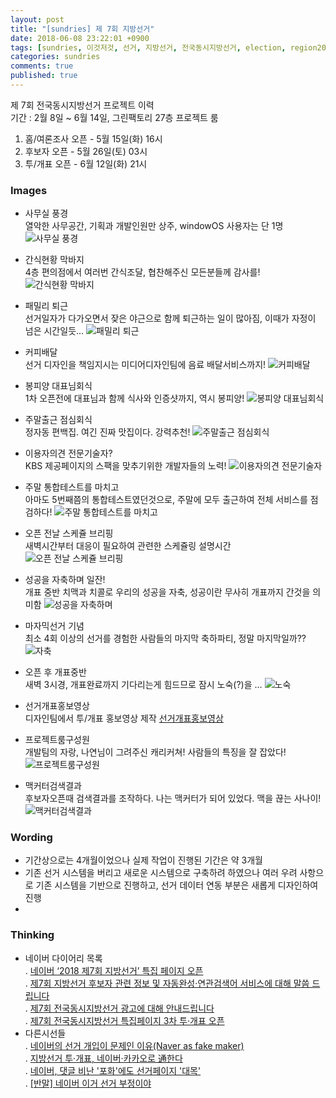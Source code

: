 ```yaml
---
layout: post
title: "[sundries] 제 7회 지방선거"
date: 2018-06-08 23:22:01 +0900
tags: [sundries, 이것저것, 선거, 지방선거, 전국동시지방선거, election, region2018, 프로젝트, 선거TF, 네이버, 미디어]
categories: sundries
comments: true
published: true
---
```

제 7회 전국동시지방선거 프로젝트 이력  
기간 : 2월 8일 ~ 6월 14일, 그린팩토리 27층 프로젝트 룸  
1. 홈/여론조사 오픈 - 5월 15일(화) 16시 
2. 후보자 오픈 - 5월 26일(토) 03시
3. 투/개표 오픈 - 6월 12일(화) 21시  

### Images
* 사무실 풍경  
열악한 사무공간, 기획과 개발인원만 상주, windowOS 사용자는 단 1명
![사무실 풍경](https://farm2.staticflickr.com/1731/41887846355_fef9a5a4fe_z.jpg)

* 간식현황 막바지  
4층 편의점에서 여러번 간식조달, 협찬해주신 모든분들께 감사를!
![간식현황 막바지](https://farm2.staticflickr.com/1727/41915620974_535ba61fa4_z.jpg)

* 패밀리 퇴근  
선거일자가 다가오면서 잦은 야근으로 함께 퇴근하는 일이 많아짐, 이때가 자정이 넘은 시간일듯...
![패밀리 퇴근](https://farm2.staticflickr.com/1753/41887957815_62b7bdcae9_z.jpg)

* 커피배달  
선거 디자인을 책임지시는 미디어디자인팀에 음료 배달서비스까지!
![커피배달](https://farm2.staticflickr.com/1753/42071471634_53d0f0b18b_z.jpg)

* 봉피양 대표님회식  
1차 오픈전에 대표님과 함께 식사와 인증샷까지, 역시 봉피양!
![봉피양 대표님회식](https://farm2.staticflickr.com/1732/42738950252_494f3fb1c6_z.jpg)

* 주말출근 점심회식  
정자동 편백집. 여긴 진짜 맛집이다. 강력추천!
![주말출근 점심회식](https://farm1.staticflickr.com/827/27424457897_b041d6e9a1_z.jpg)

* 이용자의견 전문기술자?  
KBS 제공페이지의 스팩을 맞추기위한 개발자들의 노력!
![이용자의견 전문기술자](https://farm2.staticflickr.com/1759/42765563031_736e473372_z.jpg)

* 주말 통합테스트를 마치고  
아마도 5번째쯤의 통합테스트였던것으로, 주말에 모두 출근하여 전체 서비스를 점검하다!
![주말 통합테스트를 마치고](https://farm2.staticflickr.com/1760/28915394008_202b991d45_z.jpg)

* 오픈 전날 스케쥴 브리핑  
새벽시간부터 대응이 필요하여 관련한 스케쥴링 설명시간
![오픈 전날 스케쥴 브리핑](https://farm2.staticflickr.com/1725/42789049041_d5cd2abb5c_z.jpg)

* 성공을 자축하며 일잔!  
개표 중반 치맥과 치콜로 우리의 성공을 자축, 성공이란 무사히 개표까지 간것을 의미함
![성공을 자축하며](https://farm2.staticflickr.com/1741/28905901378_c65e0780ea_z.jpg)  

* 마자믹선거 기념  
최소 4회 이상의 선거를 경험한 사람들의 마지막 축하파티, 정말 마지막일까??
![자축](https://farm1.staticflickr.com/887/42062205604_9ed873ee8e_z.jpg)

* 오픈 후 개표중반  
새벽 3시경, 개표완료까지 기다리는게 힘드므로 잠시 노숙(?)을 ...
![노숙](https://farm1.staticflickr.com/900/42068470054_11889ab58b_z.jpg)

* 선거개표홍보영상  
디자인팀에서 투/개표 홍보영상 제작
[선거개표홍보영상](https://www.facebook.com/hyemingg/videos/1705505816223033/?t=0)

* 프로젝트룸구성원  
개발팀의 자랑, 나연님이 그려주신 캐리커쳐! 사람들의 특징을 잘 잡았다!
![프로젝트룸구성원](https://farm1.staticflickr.com/900/42758072392_67f8de5db0_z.jpg)

* 맥커터검색결과  
후보자오픈때 검색결과를 조작하다. 나는 맥커터가 되어 있었다. 맥을 끊는 사나이!
![맥커터검색결과](https://farm1.staticflickr.com/891/40974779690_84f38dd667_c.jpg)



### Wording
* 기간상으로는 4개월이었으나 실제 작업이 진행된 기간은 약	3개월
* 기존 선거 시스템을 버리고 새로운 시스템으로 구축하려 하였으나 여러 우려 사항으로 기존 시스템을 기반으로 진행하고, 선거 데이터 연동 부분은 새롭게 디자인하여 진행
* 


### Thinking
* 네이버 다이어리 목록  
. [네이버 ‘2018 제7회 지방선거’ 특집 페이지 오픈](http://naver_diary.blog.me/221276428444)  
. [제7회 지방선거 후보자 관련 정보 및 자동완성·연관검색어 서비스에 대해 말씀 드립니다](http://naver_diary.blog.me/221280929734)  
. [제7회 전국동시지방선거 광고에 대해 안내드립니다](http://naver_diary.blog.me/221277813002)  
. [제7회 전국동시지방선거 특집페이지 3차 투·개표 오픈](https://blog.naver.com/nvr_design/221301557988)  
* 다른시선들  
. [네이버의 선거 개입이 문제인 이유(Naver as fake maker)](https://steemit.com/kr/@armdown/naver-as-fake-maker)  
. [지방선거 투·개표, 네이버·카카오로 通한다](http://m.news.naver.com/read.nhn?mode=LSD&mid=sec&sid1=105&oid=030&aid=0002715296)  
. [네이버, 댓글 비난 '포화'에도 선거페이지 '대목' ](http://www.newstomato.com/ReadNews.aspx?no=828201)  
. [\[반말\] 네이버 이거 선거 부정이야](https://steemit.com/kr-gazua/@armdown/20180608t013751164z)  